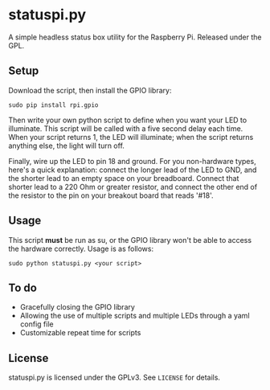 statuspi.py
===========

A simple headless status box utility for the Raspberry Pi.  Released
under the GPL.

Setup
-----

Download the script, then install the GPIO library:

    sudo pip install rpi.gpio

Then write your own python script to define when you want your LED to
illuminate.  This script will be called with a five second delay each time.
When your script returns 1, the LED will illuminate; when the script
returns anything else, the light will turn off.

Finally, wire up the LED to pin 18 and ground.  For you non-hardware types,
here's a quick explanation:  connect the longer lead of the LED to GND,
and the shorter lead to an empty space on your breadboard.  Connect that
shorter lead to a 220 Ohm or greater resistor, and connect the other end of
the resistor to the pin on your breakout board that reads '#18'.

Usage
-----

This script **must** be run as su, or the GPIO library won't be able to
access the hardware correctly.  Usage is as follows:

    sudo python statuspi.py <your script>

To do
-----

- Gracefully closing the GPIO library
- Allowing the use of multiple scripts and multiple LEDs through a yaml
    config file
- Customizable repeat time for scripts

License
-------

statuspi.py is licensed under the GPLv3.  See `LICENSE` for details.
